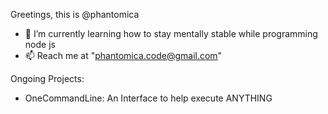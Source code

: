 Greetings, this is @phantomica

- 🌱 I’m currently learning how to stay mentally stable while programming node js
- 📫 Reach me at "phantomica.code@gmail.com"

Ongoing Projects:
- OneCommandLine: An Interface to help execute ANYTHING

<!---
phantomica/phantomica is a ✨ special ✨ repository because its `README.md` (this file) appears on your GitHub profile.
You can click the Preview link to take a look at your changes.
--->
